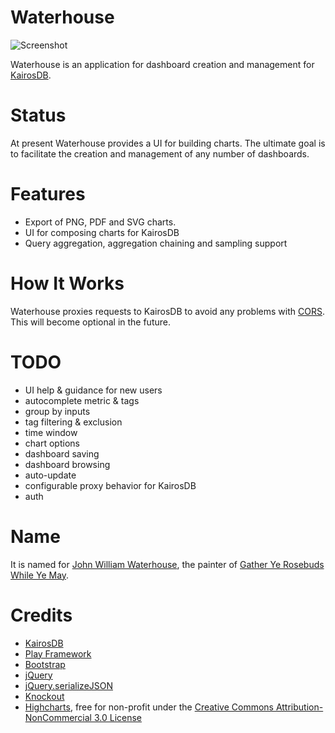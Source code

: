 # Waterhouse

![Screenshot](https://raw.github.com/gphat/waterhouse/master/shot.png "Waterhouse")

Waterhouse is an application for dashboard creation and management for [KairosDB](https://code.google.com/p/kairosdb/).

# Status

At present Waterhouse provides a UI for building charts. The ultimate goal is to
facilitate the creation and management of any number of dashboards.

# Features

* Export of PNG, PDF and SVG charts.
* UI for composing charts for KairosDB
* Query aggregation, aggregation chaining and sampling support

# How It Works

Waterhouse proxies requests to KairosDB to avoid any problems with [CORS](http://en.wikipedia.org/wiki/Cross-origin_resource_sharing).
This will become optional in the future.

# TODO

* UI help & guidance for new users
* autocomplete metric & tags
* group by inputs
* tag filtering & exclusion
* time window
* chart options
* dashboard saving
* dashboard browsing
* auto-update
* configurable proxy behavior for KairosDB
* auth

# Name

 It is named for
[John William Waterhouse](http://en.wikipedia.org/wiki/John_William_Waterhouse),
the painter of [Gather Ye Rosebuds While Ye May](http://en.wikipedia.org/wiki/Gather_Ye_Rosebuds_While_Ye_May_(Waterhouse_painting_1909)).

# Credits

* [KairosDB](https://code.google.com/p/kairosdb/)
* [Play Framework](http://www.playframework.com/)
* [Bootstrap](http://getbootstrap.com/)
* [jQuery](http://jquery.com/)
* [jQuery.serializeJSON](https://github.com/marioizquierdo/jquery.serializeJSON)
* [Knockout](http://knockoutjs.com/)
* [Highcharts](http://www.highcharts.com/), free for non-profit under the [Creative Commons Attribution-NonCommercial 3.0 License](http://creativecommons.org/licenses/by-nc/3.0/)
